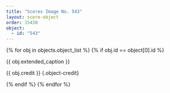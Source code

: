 ```yaml
---
title: "Scores Image No. 543"
layout: score-object
order: 15430
object:
  - id: "543"
---
```


{% for obj in objects.object_list %}
{% if obj.id == object[0].id %}

{{ obj.extended_caption }}

{{ obj.credit }} {.object-credit}

{% endif %}
{% endfor %}
